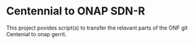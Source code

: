 # Centennial to ONAP SDN-R

This project povides script(s) to transfer the relavant parts of the ONF git Centenial to onap gerrit.
